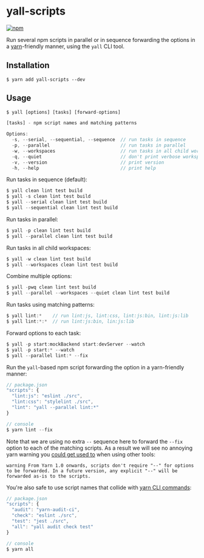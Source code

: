 # yall-scripts

[![npm](https://img.shields.io/npm/v/yall-scripts.svg)](https://npmjs.com/package/yall-scripts)

Run several npm scripts in parallel or in sequence forwarding the options in a [yarn](https://yarnpkg.com/)-friendly manner, using the `yall` CLI tool.

## Installation

```
$ yarn add yall-scripts --dev
```

## Usage

```js
$ yall [options] [tasks] [forward-options]

[tasks] - npm script names and matching patterns

Options:
  -s, --serial, --sequential, --sequence  // run tasks in sequence
  -p, --parallel                          // run tasks in parallel
  -w, --workspaces                        // run tasks in all child workspaces
  -q, --quiet                             // don't print verbose workspace information
  -v, --version                           // print version
  -h, --help                              // print help
```

Run tasks in sequence (default):
```js
$ yall clean lint test build
$ yall -s clean lint test build
$ yall --serial clean lint test build
$ yall --sequential clean lint test build
```

Run tasks in parallel:
```js
$ yall -p clean lint test build
$ yall --parallel clean lint test build
```

Run tasks in all child workspaces:
```js
$ yall -w clean lint test build
$ yall --workspaces clean lint test build
```

Combine multiple options:
```js
$ yall -pwq clean lint test build
$ yall --parallel --workspaces --quiet clean lint test build
```

Run tasks using matching patterns:
```js
$ yall lint:*    // run lint:js, lint:css, lint:js:bin, lint:js:lib
$ yall lint:*:*  // run lint:js:bin, lin:js:lib
```

Forward options to each task:
```js
$ yall -p start:mockBackend start:devServer --watch
$ yall -p start:* --watch
$ yall --parallel lint:* --fix
```

Run the `yall`-based npm script forwarding the option in a yarn-friendly manner:
```js
// package.json
"scripts": {
  "lint:js": "eslint ./src",
  "lint:css": "stylelint ./src",
  "lint": "yall --parallel lint:*"
}

// console
$ yarn lint --fix
```

Note that we are using no extra `--` sequence here to forward the `--fix` option to each of the matching scripts. As a result we will see no annoying yarn warning you [could get used to](https://github.com/mysticatea/npm-run-all/issues/130) when using other tools:
```
warning From Yarn 1.0 onwards, scripts don't require "--" for options to be forwarded. In a future version, any explicit "--" will be forwarded as-is to the scripts.
```

You're also safe to use script names that collide with [yarn CLI commands](https://classic.yarnpkg.com/en/docs/cli/):
```js
// package.json
"scripts": {
  "audit": "yarn-audit-ci",
  "check": "eslint ./src",
  "test": "jest ./src",
  "all": "yall audit check test"
}

// console
$ yarn all
```
